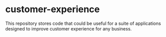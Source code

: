# customer-experience
This repository stores code that could be useful for a suite of applications designed to improve customer experience for any business.
